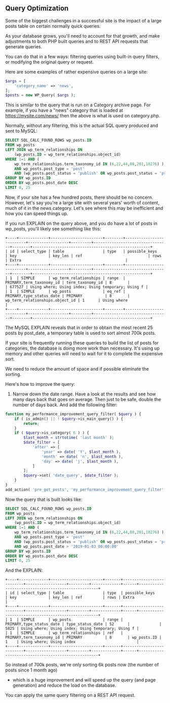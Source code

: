Query Optimization
------------------

Some of the biggest challenges in a successful site is the impact of a large posts table on certain normally quick queries.

As your database grows, you'll need to account for that growth, and make adjustments to both PHP built queries and to 
REST API requests that generate queries.

You can do that in a few ways: filtering queries using built-in query filters, or modifying the original query or request.

Here are some examples of rather expensive queries on a large site:

```php
$args = [
    'category_name' => 'news',
];
$posts = new WP_Query( $args );
```
This is similar to the query that is run on a Category archive page. For example, if you have a "news" category 
that is loaded at https://mysite.com/news/ then the above is what is used on category.php.

Normally, without any filtering, this is the actual SQL query produced and sent to MySQL:

```sql
SELECT SQL_CALC_FOUND_ROWS wp_posts.ID
FROM wp_posts 
LEFT JOIN wp_term_relationships ON 
    (wp_posts.ID = wp_term_relationships.object_id)
WHERE 1=1 AND ( 
    wp_term_relationships.term_taxonomy_id IN (6,22,44,88,201,10276) )
    AND wp_posts.post_type = 'post'
    AND (wp_posts.post_status = 'publish' OR wp_posts.post_status = 'private')
GROUP BY wp_posts.ID
ORDER BY wp_posts.post_date DESC
LIMIT 0, 25
```


Now, if your site has a few hundred posts, there should be no concern.
However, let's say you're a large site with several years' worth of content, much of it in the news
category. Let's see where this may be inefficient and how you can speed things up.

If you run EXPLAIN on the query above, and you do have a lot of posts in wp_posts, you'll likely see 
something like this:

```
+----+-------------+-----------------------+--------+--------------------------+------------------+---------+---------------------------------+--------+----------------------------------------------------+
| id | select_type | table                 | type   | possible_keys            | key              | key_len | ref                             | rows   | Extra                                              |
+----+-------------+-----------------------+--------+--------------------------+------------------+---------+---------------------------------+--------+----------------------------------------------------+
| 1  | SIMPLE      | wp_term_relationships | range  | PRIMARY,term_taxonomy_id | term_taxonomy_id | 8       |                                 | 677527 | Using where; Using index; Using temporary; Using f |
| 1  | SIMPLE      | wp_posts              | eq_ref | PRIMARY,type_status_date | PRIMARY          | 8       | wp_term_relationships.object_id | 1      | Using where                                        |
+----+-------------+-----------------------+--------+--------------------------+------------------+---------+---------------------------------+--------+----------------------------------------------------+
```

The MySQL EXPLAIN reveals that in order to obtain the most recent 25 posts by post_date, a temporary table is used to sort almost 700k posts.

If your site is frequently running these queries to build the list of posts for categories, the database is doing more work
than necessary. It's using up memory and other queries will need to wait for it to complete the expensive sort.

We need to reduce the amount of space and if possible eliminate the sorting.

Here's how to improve the query:

1. Narrow down the date range. Have a look at the results and see how many days back that goes on average. Then just to be safe, double the number of days
back. And add the following filter:

```php
function my_performance_improvement_query_filter( $query ) {
	if ( is_admin() || ! $query->is_main_query() ) {
		return;
	}
	if ( $query->is_category( 6 ) ) {
	    $last_month = strtotime( 'last month' );
		$date_filter = [
			'after' => [
				'year' => date( 'Y', $last_month ),
				'month' => date( 'n', $last_month ),
				'day' => date( 'j', $last_month ),
			]
		];
		$query->set( 'date_query', $date_filter );
	}
}
add_action( 'pre_get_posts', 'my_performance_improvement_query_filter' );
```

Now the query that is built looks like:
```sql
SELECT SQL_CALC_FOUND_ROWS wp_posts.ID
FROM wp_posts 
LEFT JOIN wp_term_relationships ON 
    (wp_posts.ID = wp_term_relationships.object_id)
WHERE 1=1 AND ( 
    wp_term_relationships.term_taxonomy_id IN (6,22,44,88,201,10276) )
    AND wp_posts.post_type = 'post'
    AND (wp_posts.post_status = 'publish' OR wp_posts.post_status = 'private')
    AND wp_posts.post_date > '2019-01-03 00:00:00'
GROUP BY wp_posts.ID
ORDER BY wp_posts.post_date DESC
LIMIT 0, 25
```

And the EXPLAIN:
```
+----+-------------+-----------------------+-------+--------------------------+------------------+---------+-------------+------+----------------------------------------------------+
| id | select_type | table                 | type  | possible_keys            | key              | key_len | ref         | rows | Extra                                              |
+----+-------------+-----------------------+-------+--------------------------+------------------+---------+-------------+------+----------------------------------------------------+
| 1  | SIMPLE      | wp_posts              | range | PRIMARY,type_status_date | type_status_date | 52      |             | 5825 | Using where; Using index; Using temporary; Using f |
| 1  | SIMPLE      | wp_term_relationships | ref   | PRIMARY,term_taxonomy_id | PRIMARY          | 8       | wp_posts.ID | 1    | Using where; Using index                           |
+----+-------------+-----------------------+-------+--------------------------+------------------+---------+-------------+------+----------------------------------------------------+
```
So instead of 700k posts, we're only sorting 6k posts now (the number of posts since 1 month ago) 
- which is a huge improvement and will speed up the query (and page generation) and 
reduce the load on the database.

You can apply the same query filtering on a REST API request.
